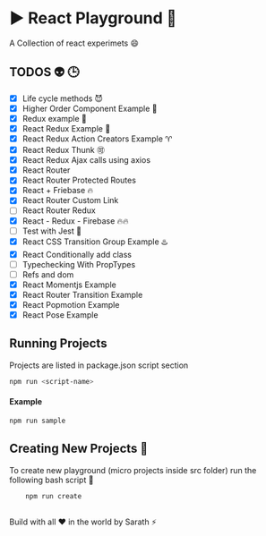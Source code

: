 # :arrow_forward: React Playground 🎱
A Collection of react experimets 😄


## TODOS :alien: 🕒
+ [x] Life cycle methods 😈
+ [x] Higher Order Component Example :angel:
+ [x] Redux example :anger:
+ [x] React Redux Example :aerial_tramway:
+ [x] React Redux Action Creators Example :aries:
+ [x] React Redux Thunk :accept:
+ [x] React Redux Ajax calls using axios
+ [x] React Router
+ [x] React Router Protected Routes
+ [x] React + Friebase 🔥
+ [x] React Router Custom Link
+ [ ] React Router Redux
+ [x] React - Redux - Firebase 🔥🔥
+ [ ] Test with Jest :100:
+ [x] React CSS Transition Group Example :hotsprings:
+ [x] React Conditionally add class 
+ [ ] Typechecking With PropTypes
+ [ ] Refs and dom
+ [x] React Momentjs Example
+ [x] React Router Transition Example
+ [x] React Popmotion Example
+ [x] React Pose Example

## Running Projects
Projects are listed in package.json script section 
```bash
npm run <script-name>
```
#### Example
```bash
npm run sample
``` 
## Creating New Projects 👶
To create new playground (micro projects inside src folder) run the following bash script :apple:
```bash
    npm run create
    
```


Build with all ❤️ in the world by Sarath ⚡️